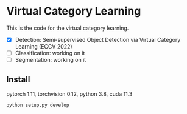 # Virtual Category Learning

This is the code for the virtual category learning.

- [x] Detection: Semi-supervised Object Detection via Virtual Category Learning (ECCV 2022)   
- [ ] Classification: working on it   
- [ ] Segmentation: working on it

## Install

pytorch 1.11, torchvision 0.12, python 3.8, cuda 11.3

```bash
python setup.py develop
```
